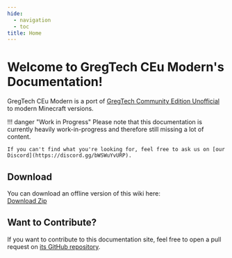 ```yaml
---
hide:
  - navigation
  - toc
title: Home
---
```



# Welcome to GregTech CEu Modern's Documentation!

GregTech CEu Modern is a port of [GregTech Community Edition Unofficial](https://github.com/GregTechCEu/GregTech)
to modern Minecraft versions.

!!! danger "Work in Progress"
    Please note that this documentation is currently heavily work-in-progress and therefore still missing a lot of content.
    
    If you can't find what you're looking for, feel free to ask us on [our Discord](https://discord.gg/bWSWuYvURP).


## Download
You can download an offline version of this wiki here:  
[Download Zip](https://github.com/GregTechCEu/gtceu-modern-docs/archive/refs/heads/gh-pages.zip)


## Want to Contribute?

If you want to contribute to this documentation site, feel free to open a pull request on
[its GitHub repository](https://github.com/GregTechCEu/gtceu-modern-docs).
